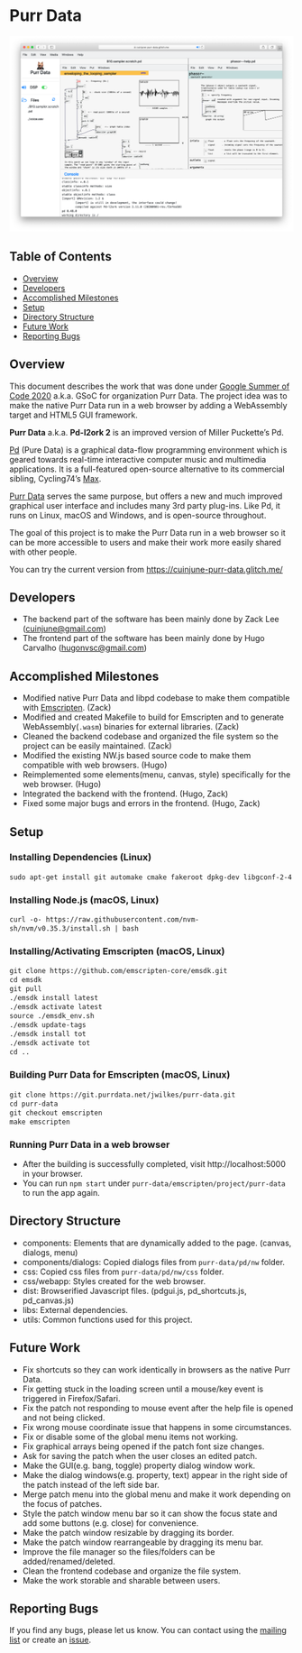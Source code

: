 # Purr Data
<img src="screenshot.png" alt="screenshot" width="1000"/>

## Table of Contents
- [Overview](#overview)
- [Developers](#developers)
- [Accomplished Milestones](#accomplished-milestones)
- [Setup](#setup)
- [Directory Structure](#directory-structure)
- [Future Work](#future-work)
- [Reporting Bugs](#reporting-bugs)

## Overview
This document describes the work that was done under [Google Summer of Code 2020](https://summerofcode.withgoogle.com/) a.k.a. GSoC for organization Purr Data. The project idea was to make the native Purr Data run in a web browser by adding a WebAssembly target and HTML5 GUI framework.

**Purr Data** a.k.a. **Pd-l2ork 2** is an improved version of Miller Puckette’s Pd.

[Pd](https://puredata.info/) (Pure Data) is a graphical data-flow programming environment which is geared towards real-time interactive computer music and multimedia applications. It is a full-featured open-source alternative to its commercial sibling, Cycling74’s [Max](https://cycling74.com/products/max-features).

[Purr Data](https://agraef.github.io/purr-data/) serves the same purpose, but offers a new and much improved graphical user interface and includes many 3rd party plug-ins. Like Pd, it runs on Linux, macOS and Windows, and is open-source throughout.

The goal of this project is to make the Purr Data run in a web browser so it can be more accessible to users and make their work more easily shared with other people.

You can try the current version from https://cuinjune-purr-data.glitch.me/

## Developers
- The backend part of the software has been mainly done by Zack Lee (cuinjune@gmail.com)
- The frontend part of the software has been mainly done by Hugo Carvalho (hugonvsc@gmail.com)

## Accomplished Milestones
- Modified native Purr Data and libpd codebase to make them compatible with [Emscripten](https://emscripten.org/). (Zack)
- Modified and created Makefile to build for Emscripten and to generate WebAssembly(`.wasm`) binaries for external libraries. (Zack)
- Cleaned the backend codebase and organized the file system so the project can be easily maintained. (Zack)
- Modified the existing NW.js based source code to make them compatible with web browsers. (Hugo)
- Reimplemented some elements(menu, canvas, style) specifically for the web browser. (Hugo)
- Integrated the backend with the frontend. (Hugo, Zack)
- Fixed some major bugs and errors in the frontend. (Hugo, Zack)

## Setup

### Installing Dependencies (Linux)
```
sudo apt-get install git automake cmake fakeroot dpkg-dev libgconf-2-4
```

### Installing Node.js (macOS, Linux)
```
curl -o- https://raw.githubusercontent.com/nvm-sh/nvm/v0.35.3/install.sh | bash
```

### Installing/Activating Emscripten (macOS, Linux)
```
git clone https://github.com/emscripten-core/emsdk.git
cd emsdk
git pull
./emsdk install latest
./emsdk activate latest
source ./emsdk_env.sh
./emsdk update-tags
./emsdk install tot
./emsdk activate tot
cd ..
```

### Building Purr Data for Emscripten (macOS, Linux)
```
git clone https://git.purrdata.net/jwilkes/purr-data.git
cd purr-data
git checkout emscripten
make emscripten
```

### Running Purr Data in a web browser
- After the building is successfully completed, visit http://localhost:5000 in your browser.
- You can run `npm start` under `purr-data/emscripten/project/purr-data` to run the app again.

## Directory Structure
- components: Elements that are dynamically added to the page. (canvas, dialogs, menu)
- components/dialogs: Copied dialogs files from `purr-data/pd/nw` folder.
- css: Copied css files from `purr-data/pd/nw/css` folder.
- css/webapp: Styles created for the web browser.
- dist: Browserified Javascript files. (pdgui.js, pd_shortcuts.js, pd_canvas.js)
- libs: External dependencies.
- utils: Common functions used for this project.

## Future Work
- Fix shortcuts so they can work identically in browsers as the native Purr Data.
- Fix getting stuck in the loading screen until a mouse/key event is triggered in Firefox/Safari.
- Fix the patch not responding to mouse event after the help file is opened and not being clicked.
- Fix wrong mouse coordinate issue that happens in some circumstances.
- Fix or disable some of the global menu items not working.
- Fix graphical arrays being opened if the patch font size changes. 
- Ask for saving the patch when the user closes an edited patch.
- Make the GUI(e.g. bang, toggle) property dialog window work.
- Make the dialog windows(e.g. property, text) appear in the right side of the patch instead of the left side bar.
- Merge patch menu into the global menu and make it work depending on the focus of patches.
- Style the patch window menu bar so it can show the focus state and add some buttons (e.g. close) for convenience.
- Make the patch window resizable by dragging its border.
- Make the patch window rearrangeable by dragging its menu bar.
- Improve the file manager so the files/folders can be added/renamed/deleted.
- Clean the frontend codebase and organize the file system.
- Make the work storable and sharable between users.

## Reporting Bugs
If you find any bugs, please let us know. You can contact using the [mailing list](http://disis.music.vt.edu/listinfo/l2ork-dev) or create an [issue](https://git.purrdata.net/jwilkes/purr-data/-/issues).
